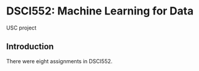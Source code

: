 # DSCI552: Machine Learning for Data
USC project

## Introduction
There were eight assignments in DSCI552.
